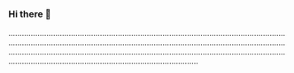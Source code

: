 ### Hi there 👋

.........................................................................................................................................................................................................................................................................................................................................................................................................................................................................